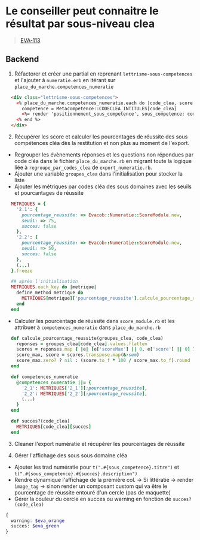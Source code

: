 <!-- 📄 Standard : https://www.notion.so/captive/Le-cadrage-technique-dbb611e45f114737a6b14745caa584e9?pvs=4 -->
# Le conseiller peut connaitre le résultat par sous-niveau clea

> [EVA-113](https://captive-team.atlassian.net/browse/EVA-113)

## Backend

1. Réfactorer et créer une partial en reprenant `lettrisme-sous-competences` et l'ajouter à `numeratie.erb` en itérant sur `place_du_marche.competences_numeratie`
```html
  <div class="lettrisme-sous-competences">
    <% place_du_marche.competences_numeratie.each do |code_clea, score| %>
      competence = Metacompetence::CODECLEA_INTITULES[code_clea]
      <%= render 'positionnement_sous_competence', sous_competence: competence, profil: score %>
    <% end %>
  </div>
```

2. Récupérer les score et calculer les pourcentages de réussite des sous compétences cléa dès la restitution et non plus au moment de l'export.

- Regrouper les évènements réponses et les questions non répondues par code cléa dans le fichier `place_du_marche.rb` en migrant toute la logique liée à `regroupe_par_codes_clea` de `export_numeratie.rb`.
- Ajouter une variable `groupes_clea` dans l'initialisation pour stocker la liste
- Ajouter les métriques par codes cléa des sous domaines avec les seuils et pourcantages de réussite

```ruby
  METRIQUES = {
    '2.1': {
      pourcentage_reussite: => Evacob::Numeratie::ScoreModule.new,
      seuil: => 75,
      succes: false
    },
    '2.2': {
      pourcentage_reussite: => Evacob::Numeratie::ScoreModule.new,
      seuil: => 50,
      succes: false
    },
    (...)
  }.freeze

  ## après l'initialisation
  METRIQUES.each_key do |metrique|
    define_method metrique do
      METRIQUES[metrique]['pourcentage_reussite'].calcule_pourcentage_reussite(groupes_clea, METRIQUES[metrique])
    end
  end
```

- Calculer les pourcentage de réussite dans `score_module.rb` et les attribuer à `competences_numeratie` dans `place_du_marche.rb`
```ruby
  def calcule_pourcentage_reussite(groupes_clea, code_clea)
    reponses = groupes_clea[code_clea].values.flatten
    scores = reponses.map { |e| [e['scoreMax'] || 0, e['score'] || 0] }
    score_max, score = scores.transpose.map(&:sum)
    score_max.zero? ? nil : (score.to_f * 100 / score_max.to_f).round
  end
```
```ruby
  def competences_numeratie
    @competences_numeratie ||= {
      '2_1': METRIQUES['2_1'][:pourcentage_reussite],
      '2_2': METRIQUES['2_2'][:pourcentage_reussite],
      (...)
    }
  end

  def succes?(code_clea)
    METRIQUES[code_clea][succes]
  end
```

3. Cleaner l'export numératie et récupérer les pourcentages de réussite

4. Gérer l'affichage des sous sous domaine cléa
- Ajouter les trad numératie pour `t(".#{sous_competence}.titre")` et `t(".#{sous_competence}.#{succes}.description")`
- Rendre dynamique l'affichage de la première col.
-> Si littératie -> render `ìmage_tag`
-> sinon render un composant custom qui va être le pourcentage de réussite entouré d'un cercle (pas de maquette)
- Gérer la couleur du cercle en succes ou warning en fonction de `succes?(code_clea)`
```scss
{
  warning: $eva_orange
  succes: $eva_green
}
```
